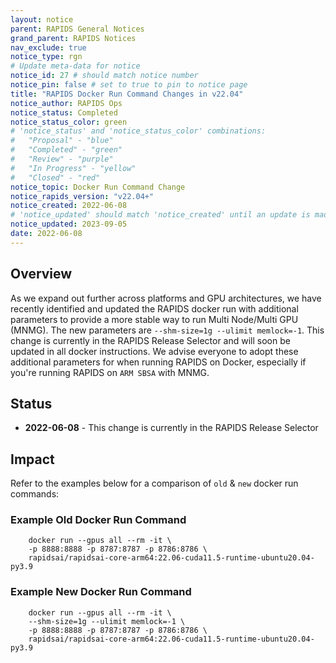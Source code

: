 ```yaml
---
layout: notice
parent: RAPIDS General Notices
grand_parent: RAPIDS Notices
nav_exclude: true
notice_type: rgn
# Update meta-data for notice
notice_id: 27 # should match notice number
notice_pin: false # set to true to pin to notice page
title: "RAPIDS Docker Run Command Changes in v22.04"
notice_author: RAPIDS Ops
notice_status: Completed
notice_status_color: green
# 'notice_status' and 'notice_status_color' combinations:
#   "Proposal" - "blue"
#   "Completed" - "green"
#   "Review" - "purple"
#   "In Progress" - "yellow"
#   "Closed" - "red"
notice_topic: Docker Run Command Change
notice_rapids_version: "v22.04+"
notice_created: 2022-06-08
# 'notice_updated' should match 'notice_created' until an update is made
notice_updated: 2023-09-05
date: 2022-06-08
---
```


## Overview

As we expand out further across platforms and GPU architectures, we have 
recently identified and updated the RAPIDS docker run with additional 
parameters to provide a more stable way to run Multi Node/Multi GPU (MNMG). 
The new parameters are `--shm-size=1g --ulimit memlock=-1`.  This change is 
currently in the RAPIDS Release Selector and will soon be updated in all 
docker instructions.  We advise everyone to adopt these additional 
parameters for when running RAPIDS on Docker, especially if you're running 
RAPIDS on `ARM SBSA` with MNMG.

## Status

- **2022-06-08** - This change is currently in the RAPIDS Release Selector

## Impact

Refer to the examples below for a comparison of `old` & `new` docker run commands:

### Example Old Docker Run Command
```
    docker run --gpus all --rm -it \
    -p 8888:8888 -p 8787:8787 -p 8786:8786 \
    rapidsai/rapidsai-core-arm64:22.06-cuda11.5-runtime-ubuntu20.04-py3.9
```

### Example New Docker Run Command	
```
    docker run --gpus all --rm -it \
    --shm-size=1g --ulimit memlock=-1 \
    -p 8888:8888 -p 8787:8787 -p 8786:8786 \
    rapidsai/rapidsai-core-arm64:22.06-cuda11.5-runtime-ubuntu20.04-py3.9
```
